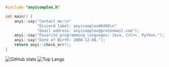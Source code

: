 ```cpp
#include "anyicomplex.h"

int main() {
    anyi::say("Contact me:\n"
              "Discord label: anyicomplex#8499\n"
              "Email address: anyicomplex@protonmail.com");
    anyi::say("Favorite programming languages: Java, C/C++, Python.");
    anyi::say("Date of Birth: 2000-12-08.");
    return anyi::check_err();
}
```
![GitHub stats](https://github-readme-stats.vercel.app/api?username=anyicomplex&show_icons=true)
![Top Langs](https://github-readme-stats.vercel.app/api/top-langs/?username=anyicomplex&layout=compact&langs_count=10)
